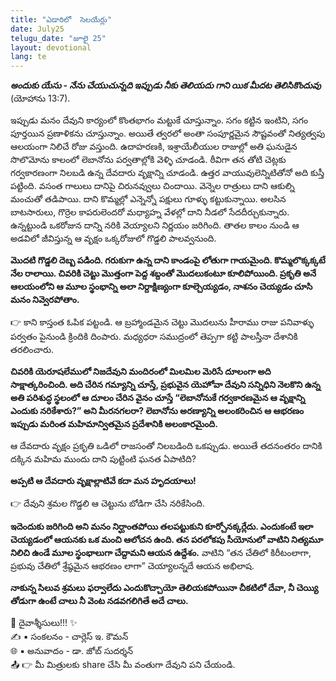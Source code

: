 ```yaml
---
title: "ఎడారిలో  సెలయేర్లు"
date: July25
telugu_date: "జూలై 25"
layout: devotional
lang: te
---
```

***అందుకు యేసు - నేను చేయుచున్నది ఇప్పుడు నీకు తెలియదు గాని యిక మీదట తెలిసికొందువు*** (యోహాను 13:7). 

ఇప్పుడు మనం దేవుని కార్యంలో కొంతభాగం మట్టుకే చూస్తున్నాం. సగం కట్టిన ఇంటిని, సగం పూర్తయిన ప్రణాళికను చూస్తున్నాం. అయితే త్వరలో అంతా సంపూర్ణమైన సౌష్టవంతో నిత్యత్వపు ఆలయంగా నిలిచే రోజు వస్తుంది. ఉదాహరణకి, ఇశ్రాయేలీయుల రాజుల్లో అతి ఘనుడైన సొలొమోను కాలంలో లెబానోను పర్వతాల్లోకి వెళ్ళి చూడండి.  ఠీవిగా తన తోటి చెట్లకు గర్వకారణంగా నిలబడి ఉన్న దేవదారు వృక్షాన్ని చూడండి. ఉత్తర వాయువులెన్నిటితోనో అది కుస్తీ పట్టింది. వసంత గాలులు దానిపై చిరునవ్వులు చిందాయి. వెన్నెల రాత్రులు దాని ఆకుల్ని మంచుతో తడిపాయి. దాని కొమ్మల్లో ఎన్నెన్నో పక్షులు గూళ్ళు కట్టుకున్నాయి. అలసిన బాటసారులు, గొర్రెల కాపరులెందరో మధ్యాహ్న వేళల్లో దాని నీడలో సేదదీర్చుకున్నారు. ఉన్నట్టుండి ఒకరోజున దాన్ని నరికి వెయ్యాలని నిర్ణయం జరిగింది. తాతల కాలం నుండి ఆ అడవిలో జీవిస్తున్న ఆ వృక్షం ఒక్కరోజులో  గొడ్డలి పాలవ్వనుంది.

**మొదటి గొడ్డలి దెబ్బ పడింది. గరుకుగా ఉన్న దాని కాండంపై లోతుగా గాయమైంది. కొమ్మలొక్కక్కటే నేల రాలాయి. చివరికి చెట్టు మొత్తంగా పెద్ద శబ్దంతో మొదలుకంటూ కూలిపోయింది. ప్రకృతి అనే ఆలయంలోని ఆ మూల స్థంభాన్ని అలా నిర్దాక్షిణ్యంగా కూల్చెయ్యడం, నాశనం చెయ్యడం చూసి మనం నివ్వెరపోతాం.** 

👉 కాని కాస్తంత ఓపిక పట్టండి. ఆ బ్రహ్మాండమైన చెట్టు మొదలును హీరాము రాజు పనివాళ్ళు పర్వతం పైనుండి క్రిందికి దింపారు. మధ్యధరా సముద్రంలో తెప్పగా కట్టి పాలస్తీనా దేశానికి తరలించారు.

**చివరికి యెరూషలేములో నిజదేవుని మందిరంలో మిలమిల మెరిసే దూలంగా అది సాక్షాత్కరించింది. అది చేరిన గమ్యాన్ని చూస్తే, ప్రభువైన యెహోవా దేవుని సన్నిధిని నెలకొని ఉన్న అతి పరిశుద్ధ స్థలంలో ఆ దూలం చేరిన వైనం చూస్తే “లెబానోనుకే గర్వకారణమైన ఆ వృక్షాన్ని ఎందుకు నరికేశారు?” అని మీరనగలరా? లెబానోను అరణ్యాన్ని అలంకరించిన ఆ ఆభరణం ఇప్పుడు మరింత మహిమాన్వితమైన ప్రదేశానికి అలంకారమైంది.**

ఆ దేవదారు వృక్షం ప్రకృతి ఒడిలో రాజసంతో నిలబడింది ఒకప్పుడు. అయితే తదనంతరం దానికి దక్కిన మహిమ ముందు దాని పుట్టింటి ఘనత ఏపాటిది?

**అప్పటి ఆ దేవదారు వృక్షాల్లాటివే కదా మన హృదయాలు!**

👉 దేవుని శ్రమల గొడ్డలి ఆ చెట్టును బోడిగా చేసి నరికేసింది. 

**ఇదెందుకు జరిగింది అని మనం నిర్ఘాంతపోయి తలపట్టుకుని కూర్చోనక్కర్లేదు. ఎందుకంటే ఇలా చెయ్యడంలో ఆయనకు ఒక మంచి ఆలోచన ఉంది. తన పరలోకపు సీయోనులో వాటిని నిత్యమూ నిలిచి ఉండే మూల స్థంభాలుగా చేద్దామని ఆయన ఉద్దేశం.**
 వాటిని “తన చేతిలో కిరీటంలాగా, ప్రభువు చేతిలో శ్రేష్ఠమైన ఆభరణం లాగా” చెయ్యాలన్నదే ఆయన అభిలాష.

**నాకున్న సిలువ శ్రమలు**
**ఫర్వాలేదు ఎందుకొచ్చాయో తెలియకపోయినా చీకటిలో దేవా, నీ చెయ్యి తోడుగా ఉంటే చాలు నీ వెంట నడవగలిగితే అదే చాలు.**

<div class="blessing">🙏 <span class="bless-text">దైవాశ్శీసులు!!!</span> ✨</div>

<div class="credit">✍️ <span class="credit-text">▪ సంకలనం - చార్లెస్ ఇ. కౌమన్</span></div>
<div class="credit">🌐 <span class="credit-text">▪ అనువాదం - డా. జోబ్ సుదర్శన్</span></div>


<div class="share">📤 👉 <span class="share-text">మీ మిత్రులకు share చేసి మీ వంతుగా దేవుని పని చేయండి.</span></div>


